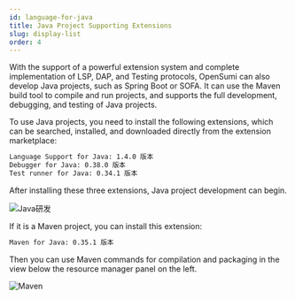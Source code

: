 ```yaml
---
id: language-for-java
title: Java Project Supporting Extensions
slug: display-list
order: 4
---
```


With the support of a powerful extension system and complete implementation of LSP, DAP, and Testing protocols, OpenSumi can also develop Java projects, such as Spring Boot or SOFA. It can use the Maven build tool to compile and run projects, and supports the full development, debugging, and testing of Java projects.

To use Java projects, you need to install the following extensions, which can be searched, installed, and downloaded directly from the extension marketplace:

```bash
Language Support for Java: 1.4.0 版本
Debugger for Java: 0.38.0 版本
Test runner for Java: 0.34.1 版本
```

After installing these three extensions, Java project development can begin.

![Java研发](https://img.alicdn.com/imgextra/i1/O1CN019llEwh1u7TG9OOals_!!6000000005990-2-tps-1047-479.png)

If it is a Maven project, you can install this extension:

```bash
Maven for Java: 0.35.1 版本
```

Then you can use Maven commands for compilation and packaging in the view below the resource manager panel on the left.

![Maven](https://img.alicdn.com/imgextra/i2/O1CN01BFznav29sqSeuKrJp_!!6000000008124-0-tps-498-388.jpg)